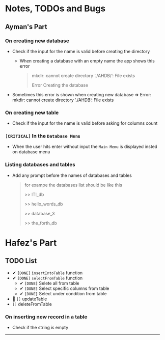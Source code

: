 # Notes, TODOs and Bugs

## Ayman's Part

### On creating new database
- Check if the input for the name is valid before creating the directory
    - When creating a database with an empty name the app shows this error
      > mkdir: cannot create directory ‘./AHDB/’: File exists
      >
      > Error Creating the database

- Sometimes this error is shown when creating new database
  => Error: mkdir: cannot create directory ‘./AHDB’: File exists

### On creating new table
- Check if the input for the name is valid before asking for columns count

### `[CRITICAL]` In the `Database Menu`
- When the user hits enter without input the `Main Menu` is displayed insted on database menu

### Listing databases and tables
- Add any prompt before the names of databases and tables
    > for exampe the databases list should be like this
    >
    > \>> ITI_db
    >
    > \>> hello_words_db
    >
    > \>> database_3
    >
    > \>> the_forth_db


# Hafez's Part

## TODO List
- ✔ `[DONE]` `insertIntoTable` function
- ✔ `[DONE]` `selectFromTable` function
    - ✔ `[DONE]` Selete all from table
    - ✔ `[DONE]` Select specific columns from table
    - ✔ `[DONE]` Select under condition from table
- 📌 `[]` updateTable
- `[]` deleteFromTable

### On inserting new record in a table
- Check if the string is empty


--- 